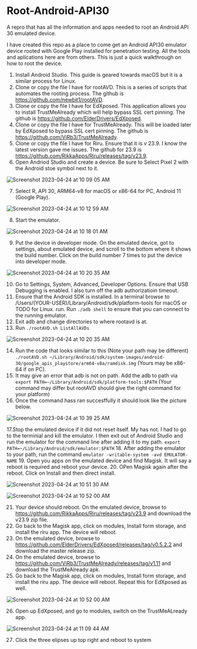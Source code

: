 # Root-Android-API30
A repro that has all the information and apps needed to root an Android API 30 emulated device.

I have created this repo as a place to come get an Android API30 emulator device rooted with Google Play installed for penetration testing. All the tools and aplications here are from others. This is just a quick walkthrough on how to root the device.

1. Install Android Studio. This guide is geared towards macOS but it is a similar process for Linux.
2. Clone or copy the file I have for rootAVD.  This is a series of scripts that automates the rooting process. The github is https://github.com/newbit1/rootAVD.
3. Clone or copy the file I have for EdXposed. This application allows you to install TrustMeAlready which will help bypass SSL cert pinning. The github is https://github.com/ElderDrivers/EdXposed.
4. Clone or copy the file I have for TrustMeAlready. This will be loaded later by EdXposed to bypass SSL cert pinning. The github is https://github.com/ViRb3/TrustMeAlready.
5. Clone or copy the file I have for Riru. Ensure that it is v 23.9. I know the latest version gave me issues. The github for 23.9 is https://github.com/RikkaApps/Riru/releases/tag/v23.9.
6. Open Andriod Studio and create a device. Be sure to Select Pixel 2 with the Android stoe symbol next to it.

![Screenshot 2023-04-24 at 10 09 05 AM](https://user-images.githubusercontent.com/130098009/234039076-010b91a4-fe37-4be8-a35c-0ab7b58eb0fb.png)

7. Select R, API 30, ARM64-v8 for macOS or x86-64 for PC, Android 11 (Google Play).

![Screenshot 2023-04-24 at 10 12 59 AM](https://user-images.githubusercontent.com/130098009/234040328-337b01d3-2744-4cdc-8bc5-22555b65c92a.png)

8. Start the emulator.

![Screenshot 2023-04-24 at 10 18 01 AM](https://user-images.githubusercontent.com/130098009/234041096-1af3ddb4-80a9-47ad-9a27-985167f2c5d1.png)

9. Put the device in developer mode. On the emulated device, got to settings, about emulated device, and scroll to the bottom where it shows the build number. Click on the build number 7 times to put the device into developer mode.

![Screenshot 2023-04-24 at 10 20 35 AM](https://user-images.githubusercontent.com/130098009/234041707-1713ee1e-b394-460e-8076-9591032e7d93.png)

10. Go to Settings, System, Advanced, Developer Options. Ensure that USB Debugging is enabled. I also turn off the adb authorizatioin timeout.
11. Ensure that the Android SDK is installed. In a terminal browse to /Users/(YOUR-USER)/Library/Android/sdk/platform-tools for macOS or TODO for Linux. run. Run `./adb shell` to ensure that you can connect to the running emulator.
12. Exit adb and change directories to where rootavd is at.
13. Run `./rootAVD.sh ListAllAVDs`

![Screenshot 2023-04-24 at 10 20 35 AM](https://user-images.githubusercontent.com/130098009/234045221-00a3aa46-8247-4f3c-a9a2-1fe2453cf7ef.png)

14. Run the code that looks similar to this (Note your path may be different) `./rootAVD.sh ~/Library/Android/sdk/system-images/android-30/google_apis_playstore/arm64-v8a/ramdisk.img` (Yours may be x86-64 if on PC).
15. It may give an error that adb is not on path. Add the adb to path via `export PATH=~/Library/Android/sdk/platform-tools:$PATH` (Your command may differ but rootAVD should give the right command for your platform)
16. Once the command hass ran succesffully it should look like the picture below.

![Screenshot 2023-04-24 at 10 39 25 AM](https://user-images.githubusercontent.com/130098009/234047010-43cdd220-c57b-4ccc-86d7-e8f96fcf911e.png)

17.Stop the emulated device if it did not reset itself. My has not. I had to go to the terminial and kill the emulator. I then exit out of Android Studio and run the emulator for the command line after adding it to my path. `export PATH=~/Library/Android/sdk/emulator:$PATH`
18. After adding the emulator to your path, run the command `emulator -writable-system -avd EMULATOR-NAME`
19. Open you apps on the emulated device and find Magisk. It will say a reboot is required and reboot your device. 
20. OPen Magisk again after the reboot.  Click on Install and then direct install.

![Screenshot 2023-04-24 at 10 51 30 AM](https://user-images.githubusercontent.com/130098009/234050001-5a156d36-6a95-4973-af03-6a7a8dd16b22.png)

![Screenshot 2023-04-24 at 10 52 00 AM](https://user-images.githubusercontent.com/130098009/234050210-1d813817-8fbf-4826-8bf9-ce9f11c7f065.png)

21. Your device should reboot. On the emulated device, browse to https://github.com/RikkaApps/Riru/releases/tag/v23.9 and download the v23.9 zip file.
22. Go back to the Magisk app, click on modules, Install form storage, and install the riru app. The device will reboot.
23. On the emulated device, browse to https://github.com/ElderDrivers/EdXposed/releases/tag/v0.5.2.2 and download the master release zip.
24. On the emulated device, browse to https://github.com/ViRb3/TrustMeAlready/releases/tag/v1.11 and download the TrustMeAlready apk.
25. Go back to the Magisk app, click on modules, Install form storage, and install the riru app. The device will reboot. Repeat this for EdXposed as well.

![Screenshot 2023-04-24 at 10 52 00 AM](https://user-images.githubusercontent.com/130098009/234052492-76bed0e7-d762-4b61-8d8e-153001cf9565.png)

26. Open up EdXposed, and go to modules, switch on the TrustMeALready app.

![Screenshot 2023-04-24 at 11 09 44 AM](https://user-images.githubusercontent.com/130098009/234054491-60371c8e-ea09-44ba-802d-ee5aff99002f.png)

27. Click the three elipses up top right and reboot to system



